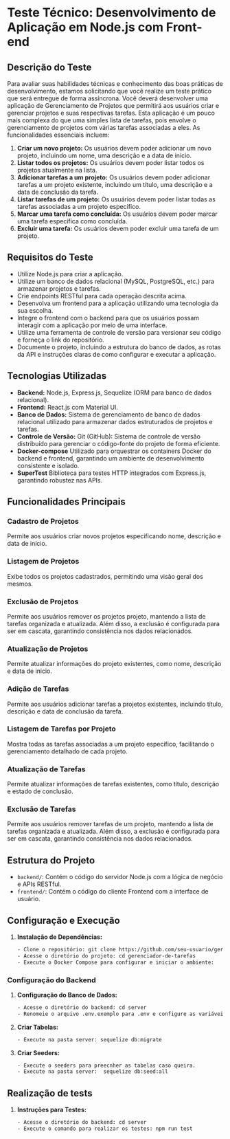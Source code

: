 # Teste Técnico: Desenvolvimento de Aplicação em Node.js com Front-end

## Descrição do Teste

Para avaliar suas habilidades técnicas e conhecimento das boas práticas de desenvolvimento, estamos solicitando que você realize um teste prático que será entregue de forma assíncrona. Você deverá desenvolver uma aplicação de Gerenciamento de Projetos que permitirá aos usuários criar e gerenciar projetos e suas respectivas tarefas. Esta aplicação é um pouco mais complexa do que uma simples lista de tarefas, pois envolve o gerenciamento de projetos com várias tarefas associadas a eles. As funcionalidades essenciais incluem:

1. **Criar um novo projeto:** Os usuários devem poder adicionar um novo projeto, incluindo um nome, uma descrição e a data de início.
2. **Listar todos os projetos:** Os usuários devem poder listar todos os projetos atualmente na lista.
3. **Adicionar tarefas a um projeto:** Os usuários devem poder adicionar tarefas a um projeto existente, incluindo um título, uma descrição e a data de conclusão da tarefa.
4. **Listar tarefas de um projeto:** Os usuários devem poder listar todas as tarefas associadas a um projeto específico.
5. **Marcar uma tarefa como concluída:** Os usuários devem poder marcar uma tarefa específica como concluída.
6. **Excluir uma tarefa:** Os usuários devem poder excluir uma tarefa de um projeto.

## Requisitos do Teste

- Utilize Node.js para criar a aplicação.
- Utilize um banco de dados relacional (MySQL, PostgreSQL, etc.) para armazenar projetos e tarefas.
- Crie endpoints RESTful para cada operação descrita acima.
- Desenvolva um frontend para a aplicação utilizando uma tecnologia da sua escolha.
- Integre o frontend com o backend para que os usuários possam interagir com a aplicação por meio de uma interface.
- Utilize uma ferramenta de controle de versão para versionar seu código e forneça o link do repositório.
- Documente o projeto, incluindo a estrutura do banco de dados, as rotas da API e instruções claras de como configurar e executar a aplicação.

## Tecnologias Utilizadas

- **Backend:** Node.js, Express.js, Sequelize (ORM para banco de dados relacional).
- **Frontend:**  React.js com Material UI.
- **Banco de Dados:** Sistema de gerenciamento de banco de dados relacional utilizado para armazenar dados estruturados de projetos e tarefas.
- **Controle de Versão:** Git (GitHub): Sistema de controle de versão distribuído para gerenciar o código-fonte do projeto de forma eficiente.
- **Docker-compose** Utilizado para orquestrar os containers Docker do backend e frontend, garantindo um ambiente de desenvolvimento consistente e isolado.
- **SuperTest** Biblioteca para testes HTTP integrados com Express.js, garantindo robustez nas APIs.

##  Funcionalidades Principais

### Cadastro de Projetos

Permite aos usuários criar novos projetos especificando nome, descrição e data de início.

### Listagem de Projetos

Exibe todos os projetos cadastrados, permitindo uma visão geral dos mesmos.

### Exclusão de Projetos
Permite aos usuários remover os projetos projeto, mantendo a lista de tarefas organizada e atualizada. Além disso, a exclusão é configurada para ser em cascata, garantindo consistência nos dados relacionados.

### Atualização de Projetos
Permite atualizar informações do projeto existentes, como nome, descrição e data de inicio.

### Adição de Tarefas

Permite aos usuários adicionar tarefas a projetos existentes, incluindo título, descrição e data de conclusão da tarefa.

### Listagem de Tarefas por Projeto

Mostra todas as tarefas associadas a um projeto específico, facilitando o gerenciamento detalhado de cada projeto.

### Atualização de Tarefas

Permite atualizar informações de tarefas existentes, como título, descrição e estado de conclusão.

### Exclusão de Tarefas

Permite aos usuários remover tarefas de um projeto, mantendo a lista de tarefas organizada e atualizada. Além disso, a exclusão é configurada para ser em cascata, garantindo consistência nos dados relacionados.

## Estrutura do Projeto

- `backend/`: Contém o código do servidor Node.js com a lógica de negócio e APIs RESTful.
- `frontend/`: Contém o código do cliente Frontend com a interface de usuário.


## Configuração e Execução
1. **Instalação de Dependências:**
    ```bash
    - Clone o repositório: git clone https://github.com/seu-usuario/gerenciador-de-tarefas.git
    - Acesse o diretório do projeto: cd gerenciador-de-tarefas
    - Execute o Docker Compose para configurar e iniciar o ambiente:   docker-compose up --build


### Configuração do Backend

1. **Configuração do Banco de Dados:**
   ```bash  
   - Acesse o diretório do backend: cd server
   - Renomeie o arquivo .env.exemplo para .env e configure as variáveis de ambiente para o banco de dados MySQL.

2. **Criar Tabelas:**
   ```bash  
   - Execute na pasta server: sequelize db:migrate 

2. **Criar Seeders:**
   ```bash  
   - Execute o seeders para preecnher as tabelas caso queira.
   - Execute na pasta server:  sequelize db:seed:all

## Realização de tests
1. **Instruções para Testes:**
    ```bash
   - Acesse o diretório do backend: cd server
   - Execute o comando para realizar os testes: npm run test

